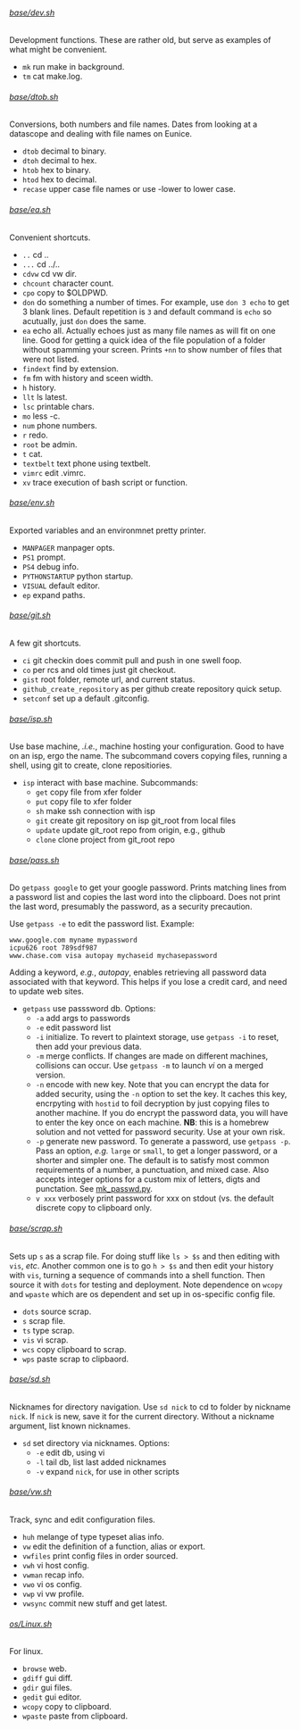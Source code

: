
###### [base/dev.sh](base/dev.sh)
Development functions. These are rather old, but serve as
examples of what might be convenient.
* `mk`  run make in background.
* `tm`  cat make.log.

###### [base/dtob.sh](base/dtob.sh)
Conversions, both numbers and file names. Dates from looking
at a datascope and dealing with file names on Eunice.
* `dtob`  decimal to binary.
* `dtoh`  decimal to hex.
* `htob`  hex to binary.
* `htod`  hex to decimal.
* `recase`  upper case file names or use -lower to lower case.

###### [base/ea.sh](base/ea.sh)
Convenient shortcuts.
* `..`  cd ..
* `...`  cd ../..
* `cdvw`  cd vw dir.
* `chcount`  character count.
* `cpo`  copy to $OLDPWD.
* `don`  do something a number of times.
For example, use `don 3 echo` to get 3 blank lines.  Default
repetition is `3` and default command is `echo` so acutually,
just `don` does the same.
* `ea`  echo all.
Actually echoes just as many file names as will fit on one line.
Good for getting a quick idea of the file population of a folder
without spamming your screen.  Prints `+nn` to show number of
files that were not listed.
* `findext`  find by extension.
* `fm`  fm with history and sceen width.
* `h`  history.
* `llt`  ls latest.
* `lsc`  printable chars.
* `mo`  less -c.
* `num`  phone numbers.
* `r`  redo.
* `root`  be admin.
* `t`  cat.
* `textbelt`  text phone using textbelt.
* `vimrc`  edit .vimrc.
* `xv`  trace execution of bash script or function.

###### [base/env.sh](base/env.sh)
Exported variables and an environmnet pretty printer.
* `MANPAGER`  manpager opts.
* `PS1`  prompt.
* `PS4`  debug info.
* `PYTHONSTARTUP`  python startup.
* `VISUAL`  default editor.
* `ep`  expand paths.

###### [base/git.sh](base/git.sh)
A few git shortcuts.
* `ci`  git checkin does commit pull and push in one swell foop.
* `co`  per rcs and old times just git checkout.
* `gist`  root folder, remote url, and current status.
* `github_create_repository`  as per github create repository quick setup.
* `setconf`  set up a default .gitconfig.

###### [base/isp.sh](base/isp.sh)
Use base machine, *.i.e.*, machine hosting your configuration.  Good
to have on an isp, ergo the name.  The subcommand covers copying files,
running a shell, using git to create, clone repositiories.
* `isp`  interact with base machine.
Subcommands:
  + `get` copy file from xfer folder
  + `put` copy file to xfer folder
  + `sh` make ssh connection with isp
  + `git` create git repository on isp git_root from local files
  + `update` update git_root repo from origin, e.g., github
  + `clone` clone project from git_root repo

###### [base/pass.sh](base/pass.sh)
Do `getpass google` to get your google password.  Prints matching
lines from a password list and copies the last word into the
clipboard.  Does not print the last word, presumably the password,
as a security precaution.

Use `getpass -e` to edit the password list.  Example:

    www.google.com myname mypassword
    icpu626 root 789sdf987
    www.chase.com visa autopay mychaseid mychasepassword

Adding a keyword, *e.g.*, *autopay*, enables retrieving all password
data associated with that keyword.  This helps if you lose a credit
card, and need to update web sites.
* `getpass`  use passsword db.
Options:
  + `-a` add args to passwords
  + `-e` edit password list
  + `-i` initialize.  To revert to plaintext storage, use `getpass -i`
    to reset, then add your previous data.
  + `-m` merge conflicts.  If changes are made on different machines,
    collisions can occur.  Use `getpass -m` to launch *vi* on a merged
    version.
  + `-n` encode with new key.  Note that you can encrypt the
    data for added security, using the `-n` option to set the
    key.  It caches this key, encrpyting with `hostid` to foil
    decryption by just copying files to another machine.  If you
    do encrypt the password data, you will have to enter the key
    once on each machine.  **NB**: this is a homebrew solution and
    not vetted for password security.  Use at your own risk.
  + `-p` generate new password.  To generate a password, use
    `getpass -p`.  Pass an option, *e.g.* `large` or `small`, to
    get a longer password, or a shorter and simpler one.  The
    default is to satisfy most common requirements of a number,
    a punctuation, and mixed case.  Also accepts integer options
    for a custom mix of letters, digts and punctation.  See
    [mk_passwd.py](tools/mk_passwd.py).
  + `v xxx` verbosely print password for xxx on stdout (vs. the
    default discrete copy to clipboard only.

###### [base/scrap.sh](base/scrap.sh)
Sets up `s` as a scrap file.  For doing stuff like `ls > $s` and
then editing with `vis`, *etc*.  Another common one is to go `h >
$s` and then edit your history with `vis`, turning a sequence of
commands into a shell function.  Then source it with `dots` for
testing and deployment.  Note dependence on `wcopy` and `wpaste`
which are os dependent and set up in os-specific config file.
* `dots`  source scrap.
* `s`  scrap file.
* `ts`  type scrap.
* `vis`  vi scrap.
* `wcs`  copy clipboard to scrap.
* `wps`  paste scrap to clipbaord.

###### [base/sd.sh](base/sd.sh)
Nicknames for directory navigation.  Use `sd nick` to cd to folder
by nickname `nick`.  If `nick` is new, save it for the current
directory. Without a nickname argument, list known nicknames.
* `sd`  set directory via nicknames.
Options:
  + `-e` edit db, using vi
  + `-l` tail db, list last added nicknames
  + `-v` expand `nick`, for use in other scripts

###### [base/vw.sh](base/vw.sh)
Track, sync and edit configuration files.
* `huh`  melange of type typeset alias info.
* `vw`  edit the definition of a function, alias or export.
* `vwfiles`  print config files in order sourced.
* `vwh`  vi host config.
* `vwman`  recap info.
* `vwo`  vi os config.
* `vwp`  vi vw profile.
* `vwsync`  commit new stuff and get latest.

###### [os/Linux.sh](os/Linux.sh)
For linux.
* `browse`  web.
* `gdiff`  gui diff.
* `gdir`  gui files.
* `gedit`  gui editor.
* `wcopy`  copy to clipboard.
* `wpaste`  paste from clipboard.
